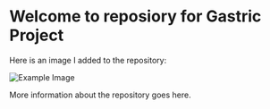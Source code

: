 # Welcome to reposiory for Gastric Project

Here is an image I added to the repository:

![Example Image](https://raw.githubusercontent.com/username/repository-name/main/images/example.png)

More information about the repository goes here.
